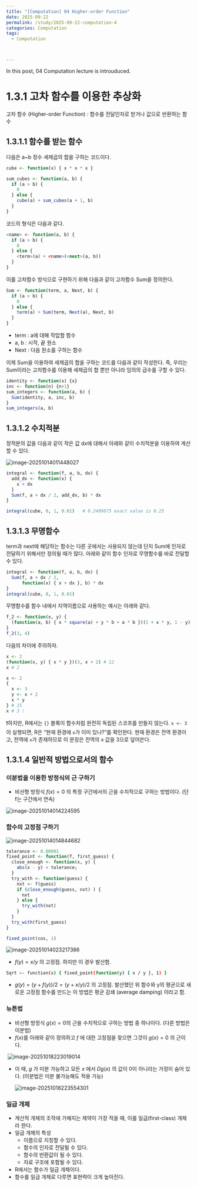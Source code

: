 ```yaml
---
title: "[Computation] 04 Higher-order Function"
date: 2025-09-22
permalink: /study/2025-09-22-computation-4
categories: Computation
tags: 
  - Computation



---
```


In this post, 04 Computation lecture is introuduced. 



# 1.3.1 고차 함수를 이용한 추상화

고차 함수 (Higher-order Function) : 함수를 전달인자로 받거나 값으로 반환하는 함수

## 1.3.1.1 함수를 받는 함수

다음은 a~b 정수 세제곱의 합을 구하는 코드이다. 

```r
cube <- function(x) { x * x * x }

sum_cubes <- function(a, b) {
  if (a > b) {
    0
  } else {
    cube(a) + sum_cubes(a + 1, b)
  }
}
```

코드의 형식은 다음과 같다.

```r
<name> <- function(a, b) {
  if (a > b) {
    0
  } else {
    <term>(a) + <name>(<next>(a, b))
  }
}
```

이를 고차함수 방식으로 구현하기 위해 다음과 같이 고차함수 Sum을 정의한다. 

```r
Sum <- function(term, a, Next, b) {
  if (a > b) {
    0
  } else {
    term(a) + Sum(term, Next(a), Next, b)
  }
}
```

- term : a에 대해 작업할 함수
- a, b : 시작, 끝 원소
- Next : 다음 원소를 구하는 함수

이제 Sum을 이용하여 세제곱의 합을 구하는 코드를 다음과 같이 작성한다. 즉, 우리는 Sum이라는 고차함수를 이용해 세제곱의 합 뿐만 아니라 임의의 급수를 구할 수 있다. 

```r
identity <- function(x) {x}
inc <- function(n) {n+1}
sum_integers <- function(a, b) {
  Sum(identity, a, inc, b)
}
sum_integers(a, b)
```



## 1.3.1.2 수치적분

정적분의 값을 다음과 같이 작은 값 dx에 대해서 아래와 같이 수치적분을 이용하여 계산할 수 있다.

![image-20251014011448027](../../images/2025-09-22-computation-4/image-20251014011448027.png)

```r
integral <- function(f, a, b, dx) {
  add_dx <- function(x) {
    x + dx
  }
  Sum(f, a + dx / 2, add_dx, b) * dx
}

integral(cube, 0, 1, 0.01)   # 0.2499875 exact value is 0.25
```

## 1.3.1.3 무명함수

term과 next에 해당하는 함수는 다른 곳에서는 사용되지 않는데 단지 Sum에 인자로 전달하기 위해서만 정의될 때가 많다. 아래와 같이 함수 인자로 무명함수를 바로 전달할 수 있다. 

```r
integral <- function(f, a, b, dx) {
  Sum(f, a + dx / 2,
      function(x) { x + dx }, b) * dx
}
integral(cube, 0, 1, 0.01)
```

무명함수를 함수 내에서 지역이름으로 사용하는 예시는 아래와 같다. 

```r
f_2 <- function(x, y) {
  (function(a, b) { x * square(a) + y * b + a * b })(1 + x * y, 1 - y)
}
f_2(3, 4)
```

다음의 차이에 주의하자.

```r
x <- 2
(function(x, y) { x * y })(3, x + 2) # 12
x # 2
```

```r
x <- 2
{
  x <- 3
  y <- x + 2
  x * y
} # 15
x # 3 !
```

❗하지만, R에서는 `{}` 블록이 함수처럼 완전히 독립된 스코프를 만들지 않는다. `x <- 3` 이 실행되면, R은 “현재 환경에 `x`가 이미 있나?”를 확인한다. 현재 환경은 전역 환경이고, 전역에 `x`가 존재하므로 이 문장은 전역의 x 값을 3으로 덮어쓴다.

## 1.3.1.4 일반적 방법으로서의 함수

### 이분법을 이용한 방정식의 근 구하기

- 비선형 방정식 $f(x) = 0$ 의 특정 구간에서의 근을 수치적으로 구하는 방법이다. (단 f는 구간에서 연속)

![image-20251014014224595](../../images/2025-09-22-computation-4/image-20251014014224595.png)

### 함수의 고정점 구하기

![image-20251014014844682](../../images/2025-09-22-computation-4/image-20251014014844682.png)

```r
tolerance <- 0.00001
fixed_point <- function(f, first_guess) {
  close_enough <- function(x, y) {
    abs(x - y) < tolerance;
  }
  try_with <- function(guess) {
    nxt <- f(guess)
    if (close_enough(guess, nxt) ) {
      nxt
    } else {
      try_with(nxt)
    }
  }
  try_with(first_guess)
}

fixed_point(cos, 1)
```

![image-20251014023217386](../../images/2025-09-22-computation-4/image-20251014023217386.png)

- $f(y)=x/y$ 의 고정점. 하지만 이 경우 발산함.

```bash
Sqrt <- function(x) { fixed_point(function(y) { x / y }, 1) }
```

- $g(y)=(y+f(y))/2 =(y+x/y)/2$ 의 고정점. 발산했던 위 함수와 y의 평균으로 새로운 고정점 함수를 만드는 이 방법은 평균 감쇄 (average damping) 이라고 함.

### 뉴튼법

- 비선형 방정식 $g(x)=0$의 근을 수치적으로 구하는 방법 중 하나이다. (다른 방법은 이분법)
- $f(x)$를 아래와 같이 정의하고 $f$ 에 대한 고정점을 찾으면 그것이 $g(x)=0$ 의 근이다.

​	![image-20251018223019014](../../images/2025-09-22-computation-4/image-20251018223019014.png)

- 이 때, $g$ 가 미분 가능하고 모든 $x$ 에서 $Dg(x)$ 의 값이 0이 아니라는 가정이 숨어 있다. (이분법은 미분 불가능해도 적용 가능)

  ![image-20251018223554301](../../images/2025-09-22-computation-4/image-20251018223554301.png)

### 일급 개체

- 계산적 개체의 조작에 가해지는 제약이 가장 적을 때, 이를 일급(first-class) 개체라 한다.
- 일급 개체의 특성
  - 이름으로 지칭할 수 있다.
  - 함수의 인자로 전달될 수 있다.
  - 함수의 반환값이 될 수 있다.
  - 자료 구조에 포함될 수 있다.
- R에서는 함수가 일급 개체이다.
- 함수를 일급 개체로 다루면 표현력이 크게 높아진다.
